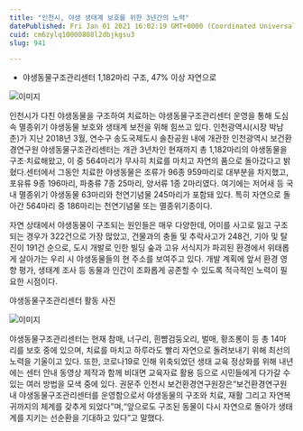 ```yaml
---
title: "인천시, 야생 생태계 보호를 위한 3년간의 노력"
datePublished: Fri Jan 01 2021 16:02:19 GMT+0000 (Coordinated Universal Time)
cuid: cm6zylq10000808l2dbjkgsu3
slug: 941

---
```



- 야생동물구조관리센터 1,182마리 구조, 47% 이상 자연으로

![이미지](https://cdn.hashnode.com/res/hashnode/image/upload/v1739246736777/fb327ac8-c136-48ea-9b82-b60d2b23df6e.png)

인천시가 다친 야생동물을 구조하여 치료하는 야생동물구조관리센터 운영을 통해 도심 속 멸종위기 야생동물 보호와 생태계 보전을 위해 힘쓰고 있다. 인천광역시(시장 박남춘)가 지난 2018년 3월, 연수구 송도국제도시 솔찬공원 내에 개관한 인천광역시 보건환경연구원 야생동물구조관리센터는 개관 3년차인 현재까지 총 1,182마리의 야생동물을 구조·치료해왔고, 이 중 564마리가 무사히 치료를 마치고 자연의 품으로 돌아갔다고 밝혔다.센터에서 그동안 치료한 야생동물은 조류가 96종 959마리로 대부분을 차지했고, 포유류 9종 196마리, 파충류 7종 25마리, 양서류 1종 2마리였다. 여기에는 저어새 등 국내 멸종위기 야생동물 63마리와 천연기념물 245마리가 포함돼 있다. 특히 자연으로 돌아간 564마리 중 186마리는 천연기념물 또는 멸종위기종이다.

자연 상태에서 야생동물이 구조되는 원인들은 매우 다양한데, 어미를 사고로 잃고 구조되는 경우가 322건으로 가장 많았고, 건물과의 충돌 및 추락사고가 248건, 기아 및 탈진이 191건 순으로, 도시 개발로 인한 빌딩 숲과 고유 서식지가 파괴된 환경에서 위태롭게 살아가는 우리 시 야생동물들의 현 주소를 보여주고 있다. 개발 계획에 앞서 환경 영향 평가, 생태계 조사 등 동물과 인간이 조화롭게 공존할 수 있도록 적극적인 노력이 필요한 시점이다.

야생동물구조관리센터 활동 사진

![이미지](https://cdn.hashnode.com/res/hashnode/image/upload/v1739246739108/4fb6bae5-0645-45fe-b45f-31ce98339868.png)

야생동물구조관리센터는 현재 참매, 너구리, 흰뺨검둥오리, 벌매, 황조롱이 등 총 14마리를 보호 중에 있으며, 치료를 마치고 하루라도 빨리 자연으로 돌려보내기 위해 최선의 노력을 기울이고 있다. 또한, 코로나19로 인해 위축되었던 생태 교육 정상화를 위해 내년에는 센터 안내 동영상 제작과 함께 비대면 교육자료 활용 등으로 시민들에게 다가갈 수 있는 여러 방법을 모색 중에 있다. 권문주 인천시 보건환경연구원장은“보건환경연구원 내 야생동물구조관리센터를 운영함으로서 야생동물의 구조와 치료, 재활 그리고 자연복귀까지의 체계를 갖추게 되었다”며,“앞으로도 구조된 동물이 다시 자연으로 돌아가 생태계를 지키는 선순환을 기대하고 있다”고 말했다.